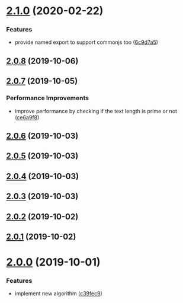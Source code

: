 # [2.1.0](https://github.com/umutcanbolat/unrepeat/compare/v2.0.8...v2.1.0) (2020-02-22)


### Features

* provide named export to support commonjs too ([6c9d7a5](https://github.com/umutcanbolat/unrepeat/commit/6c9d7a5))



## [2.0.8](https://github.com/umutcanbolat/unrepeat/compare/v2.0.7...v2.0.8) (2019-10-06)



## [2.0.7](https://github.com/umutcanbolat/unrepeat/compare/v2.0.6...v2.0.7) (2019-10-05)


### Performance Improvements

* improve performance by checking if the text length is prime or not ([ce6a9f8](https://github.com/umutcanbolat/unrepeat/commit/ce6a9f8))



## [2.0.6](https://github.com/umutcanbolat/unrepeat/compare/v2.0.5...v2.0.6) (2019-10-03)



## [2.0.5](https://github.com/umutcanbolat/unrepeat/compare/v2.0.4...v2.0.5) (2019-10-03)



## [2.0.4](https://github.com/umutcanbolat/unrepeat/compare/v2.0.3...v2.0.4) (2019-10-03)



## [2.0.3](https://github.com/umutcanbolat/unrepeat/compare/v2.0.2...v2.0.3) (2019-10-03)



## [2.0.2](https://github.com/umutcanbolat/unrepeat/compare/v2.0.1...v2.0.2) (2019-10-02)



## [2.0.1](https://github.com/umutcanbolat/unrepeat/compare/2.0.0...v2.0.1) (2019-10-02)



# [2.0.0](https://github.com/umutcanbolat/unrepeat/compare/c39fec9...2.0.0) (2019-10-01)


### Features

* implement new algorithm ([c39fec9](https://github.com/umutcanbolat/unrepeat/commit/c39fec9))



